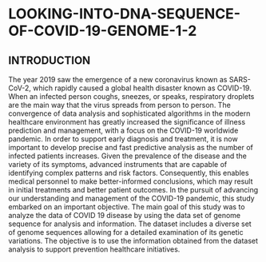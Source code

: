 # LOOKING-INTO-DNA-SEQUENCE-OF-COVID-19-GENOME-1-2
## INTRODUCTION
The year 2019 saw the emergence of a new coronavirus known as SARS-CoV-2, which rapidly caused a global health disaster known as COVID-19. When an infected person coughs, sneezes, or speaks, respiratory droplets are the main way that the virus spreads from person to person. The convergence of data analysis and sophisticated algorithms in the modern healthcare environment has greatly increased the significance of illness prediction and management, with a focus on the COVID-19 worldwide pandemic. In order to support early diagnosis and treatment, it is now important to develop precise and fast predictive analysis  as the number of infected patients increases. Given the prevalence of the disease and the variety of its symptoms, advanced instruments that are capable of identifying complex patterns and risk factors. Consequently, this enables medical personnel to make better-informed conclusions, which may result in initial treatments and better patient outcomes.
In the pursuit of advancing our understanding and management of the COVID-19 pandemic, this study embarked on an important objective. The main goal of this study was to analyze the data of  COVID 19 disease by using the data set of genome sequence for analysis and information. The dataset includes a diverse set of genome sequences  allowing for a detailed examination of its genetic variations. The objective is to use the information obtained from the dataset analysis to support prevention healthcare initiatives.
